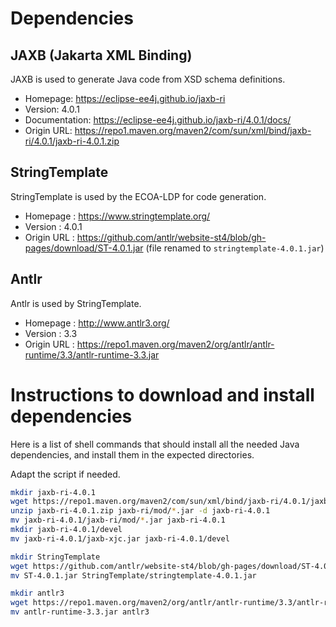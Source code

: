 # Dependencies

## JAXB (Jakarta XML Binding)

JAXB is used to generate Java code from XSD schema definitions.

* Homepage: https://eclipse-ee4j.github.io/jaxb-ri
* Version: 4.0.1
* Documentation: https://eclipse-ee4j.github.io/jaxb-ri/4.0.1/docs/
* Origin URL: https://repo1.maven.org/maven2/com/sun/xml/bind/jaxb-ri/4.0.1/jaxb-ri-4.0.1.zip


## StringTemplate

StringTemplate is used by the ECOA-LDP for code generation.

* Homepage : https://www.stringtemplate.org/
* Version : 4.0.1
* Origin URL : https://github.com/antlr/website-st4/blob/gh-pages/download/ST-4.0.1.jar
   (file renamed to `stringtemplate-4.0.1.jar`)


## Antlr

Antlr is used by StringTemplate.

* Homepage : http://www.antlr3.org/
* Version : 3.3
* Origin URL : https://repo1.maven.org/maven2/org/antlr/antlr-runtime/3.3/antlr-runtime-3.3.jar



# Instructions to download and install dependencies

Here is a list of shell commands that should install all the needed Java dependencies,
and install them in the expected directories.

Adapt the script if needed.


```bash
mkdir jaxb-ri-4.0.1
wget https://repo1.maven.org/maven2/com/sun/xml/bind/jaxb-ri/4.0.1/jaxb-ri-4.0.1.zip
unzip jaxb-ri-4.0.1.zip jaxb-ri/mod/*.jar -d jaxb-ri-4.0.1
mv jaxb-ri-4.0.1/jaxb-ri/mod/*.jar jaxb-ri-4.0.1
mkdir jaxb-ri-4.0.1/devel
mv jaxb-ri-4.0.1/jaxb-xjc.jar jaxb-ri-4.0.1/devel

mkdir StringTemplate
wget https://github.com/antlr/website-st4/blob/gh-pages/download/ST-4.0.1.jar
mv ST-4.0.1.jar StringTemplate/stringtemplate-4.0.1.jar

mkdir antlr3
wget https://repo1.maven.org/maven2/org/antlr/antlr-runtime/3.3/antlr-runtime-3.3.jar
mv antlr-runtime-3.3.jar antlr3
```
